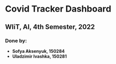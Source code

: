 # Covid Tracker Dashboard
## WIiT, AI, 4th Semester, 2022
### Done by:
 - **Sofya Aksenyuk, 150284**
 - **Uladzimir Ivashka, 150281**
